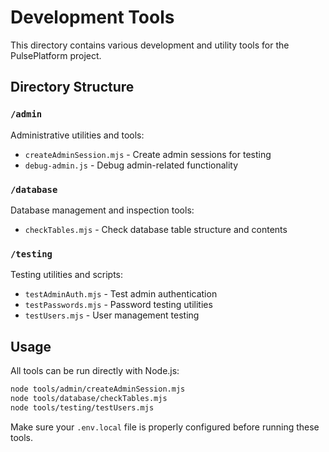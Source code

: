 # Development Tools

This directory contains various development and utility tools for the PulsePlatform project.

## Directory Structure

### `/admin`
Administrative utilities and tools:
- `createAdminSession.mjs` - Create admin sessions for testing
- `debug-admin.js` - Debug admin-related functionality

### `/database`
Database management and inspection tools:
- `checkTables.mjs` - Check database table structure and contents

### `/testing`
Testing utilities and scripts:
- `testAdminAuth.mjs` - Test admin authentication
- `testPasswords.mjs` - Password testing utilities
- `testUsers.mjs` - User management testing

## Usage

All tools can be run directly with Node.js:
```bash
node tools/admin/createAdminSession.mjs
node tools/database/checkTables.mjs
node tools/testing/testUsers.mjs
```

Make sure your `.env.local` file is properly configured before running these tools.

